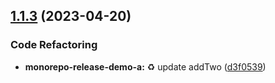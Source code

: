 ## [1.1.3](https://github.com/jacobtipp/monorepo-release-demo/compare/monorepo-release-demo-a-v1.1.2...monorepo-release-demo-a-v1.1.3) (2023-04-20)


### Code Refactoring

* **monorepo-release-demo-a:** ♻️ update addTwo ([d3f0539](https://github.com/jacobtipp/monorepo-release-demo/commit/d3f0539785ded45e4020567a133fdaca0710e056))
